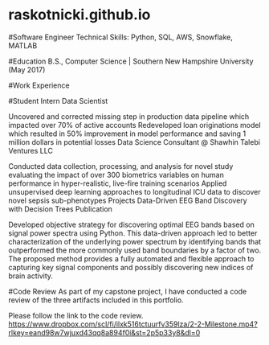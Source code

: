 # raskotnicki.github.io
#Software Engineer
Technical Skills: Python, SQL, AWS, Snowflake, MATLAB

#Education
B.S., Computer Science | Southern New Hampshire University (May 2017)

#Work Experience

#Student Intern Data Scientist 

Uncovered and corrected missing step in production data pipeline which impacted over 70% of active accounts
Redeveloped loan originations model which resulted in 50% improvement in model performance and saving 1 million dollars in potential losses
Data Science Consultant @ Shawhin Talebi Ventures LLC 

Conducted data collection, processing, and analysis for novel study evaluating the impact of over 300 biometrics variables on human performance in hyper-realistic, live-fire training scenarios
Applied unsupervised deep learning approaches to longitudinal ICU data to discover novel sepsis sub-phenotypes
Projects
Data-Driven EEG Band Discovery with Decision Trees
Publication

Developed objective strategy for discovering optimal EEG bands based on signal power spectra using Python. This data-driven approach led to better characterization of the underlying power spectrum by identifying bands that outperformed the more commonly used band boundaries by a factor of two. The proposed method provides a fully automated and flexible approach to capturing key signal components and possibly discovering new indices of brain activity.

#Code Review
As part of my capstone project, I have conducted a code review of the three artifacts included in this portfolio.

Please follow the link to the code review.
https://www.dropbox.com/scl/fi/ilxk516tctuurfv359lza/2-2-Milestone.mp4?rlkey=eand98w7wjuxd43qq8a894f0i&st=2p5p33y8&dl=0
